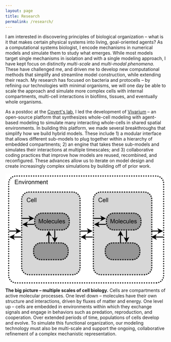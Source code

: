 ```yaml
---
layout: page
title: Research
permalink: /research/
---
```


I am interested in discovering principles of biological organization – what is it that makes certain physical systems into living, goal-oriented agents? 
As a computational systems biologist, I encode mechanisms in numerical models and simulate them to study what emerges.
While most models target single mechanisms in isolation and with a single modeling approach, 
I have kept focus on distinctly *multi-scale* and *multi-modal phenomena*. 
These have challenged me, and driven me to develop new computational methods that simplify and streamline model construction, 
while extending their reach. 
My research has focused on bacteria and protocells – by refining our technologies with minimal organisms, 
we will one day be able to scale the approach and simulate more complex cells with internal compartments, 
multi-cell interactions in biofilms, tissues, and eventually whole organisms.

As a postdoc at the [Covert's lab](https://www.covert.stanford.edu), I led the development of [Vivarium](https://github.com/vivarium-collective) – an open-source platform that synthesizes 
whole-cell modeling with agent-based modeling to simulate many interacting whole-cells in shared spatial environments. 
In building this platform, we made several breakthroughs that simplify how we build hybrid models. 
These include 1) a modular interface that allows different sub-models to plug together within a hierarchy of embedded compartments; 
2) an engine that takes these sub-models and simulates their interactions at multiple timescales; 
and 3) collaborative coding practices that improve how models are reused, recombined, and reconfigured. 
These advances allow us to iterate on model design and create increasingly complex simulations by building off of prior work.

![BigPicture](https://raw.githubusercontent.com/eagmon/eagmon.github.io/master/images/molecule-cell-environment.png)
**The big picture – multiple scales of cell biology.**
Cells are compartments of active molecular processes. 
One level down – molecules have their own structure and interactions, driven by fluxes of matter and energy. 
One level up – cells are embedded in environments within which they exchange signals and engage in behaviors such as predation, 
reproduction, and cooperation. 
Over extended periods of time, populations of cells develop and evolve. 
To simulate this functional organization, our modeling technology must also be multi-scale and support the ongoing, 
collaborative refinement of a complex mechanistic representation.